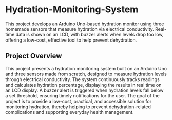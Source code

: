 # Hydration-Monitoring-System
This project develops an Arduino Uno-based hydration monitor using three homemade sensors that measure hydration via electrical conductivity. Real-time data is shown on an LCD, with buzzer alerts when levels drop too low, offering a low-cost, effective tool to help prevent dehydration.
## Project Overview 
This project presents a hydration monitoring system built on an Arduino Uno and three sensors made from scratch, designed to measure hydration levels through electrical conductivity. 
The system continuously tracks readings and calculates hydration percentage, displaying the results in real time on an LCD display. 
A buzzer alert is triggered when hydration levels fall below a set threshold, ensuring timely notifications for the user. 
The goal of the project is to provide a low-cost, practical, and accessible solution for monitoring hydration, thereby helping to prevent dehydration-related complications and supporting everyday health management.
